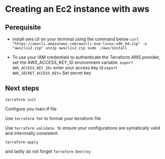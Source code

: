 # Creating an Ec2 instance with aws 

## Perequisite

- install aws cli  on your terminal  using the command below
`curl "https://awscli.amazonaws.com/awscli-exe-linux-x86_64.zip" -o "awscliv2.zip"
unzip awscliv2.zip
sudo ./aws/install`

- To use your IAM credentials to authenticate the Terraform AWS provider, set the AWS_ACCESS_KEY_ID environment variable.
  `export AWS_ACCESS_KEY_ID=` enter your access key id
  `export AWS_SECRET_ACCESS_KEY=` Set secret key
  
## Next steps
`terraform init`

Configure you main.tf file

Use `terraform fmt` to format your terraform file

Use `terraform validate ` to ensure your configurations are syntatically valid and internnally consistent.

`terraform apply`

and lastly do not forget `Terraform Destroy`
  
